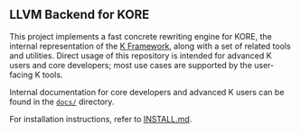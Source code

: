 ## LLVM Backend for KORE

This project implements a fast concrete rewriting engine for KORE, the internal
representation of the [K Framework][K], along with a set of related tools and
utilities. Direct usage of this repository is intended for advanced K users and
core developers; most use cases are supported by the user-facing K tools.

Internal documentation for core developers and advanced K users can be found in
the [`docs/`](docs) directory.

For installation instructions, refer to [INSTALL.md](INSTALL.md).

[K]: https://github.com/runtimeverification/k
